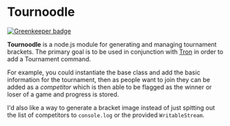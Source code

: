 # Tournoodle

[![Greenkeeper badge](https://badges.greenkeeper.io/HF-Solutions/Tournoodle.svg)](https://greenkeeper.io/)

**Tournoodle** is a node.js module for generating and managing tournament brackets. The primary goal is to be used in conjunction with [Tron][0] in order to add a Tournament command.

For example, you could instantiate the base class and add the basic information for the tournament, then as people want to join they can be added as a *competitor* which is then able to be flagged as the winner or loser of a game and progress is stored.

I'd also like a way to generate a bracket image instead of just spitting out the list of competitors to `console.log` or the provided `WritableStream`.

[0]: https://github.com/HF-Solutions/Tron
